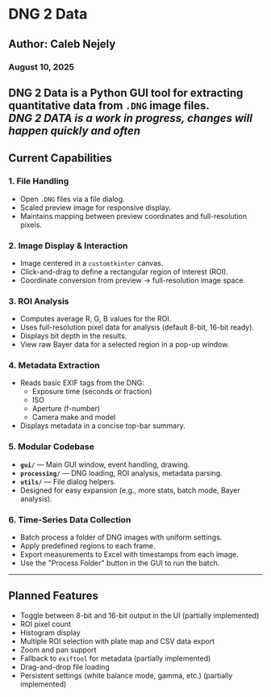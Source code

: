 # DNG 2 Data

## Author: Caleb Nejely  
### August 10, 2025

**DNG 2 Data** is a Python GUI tool for extracting quantitative data from `.DNG` image files.  
***DNG 2 DATA is a work in progress, changes will happen quickly and often***
---

## Current Capabilities

### **1. File Handling**
- Open `.DNG` files via a file dialog.
- Scaled preview image for responsive display.
- Maintains mapping between preview coordinates and full-resolution pixels.

### **2. Image Display & Interaction**
- Image centered in a `customtkinter` canvas.
- Click-and-drag to define a rectangular region of interest (ROI).
- Coordinate conversion from preview → full-resolution image space.

### **3. ROI Analysis**
- Computes average R, G, B values for the ROI.
- Uses full-resolution pixel data for analysis (default 8-bit, 16-bit ready).
- Displays bit depth in the results.
- View raw Bayer data for a selected region in a pop-up window.

### **4. Metadata Extraction**
- Reads basic EXIF tags from the DNG:
  - Exposure time (seconds or fraction)
  - ISO
  - Aperture (f-number)
  - Camera make and model
- Displays metadata in a concise top-bar summary.

### **5. Modular Codebase**
- **`gui/`** — Main GUI window, event handling, drawing.
- **`processing/`** — DNG loading, ROI analysis, metadata parsing.
- **`utils/`** — File dialog helpers.
- Designed for easy expansion (e.g., more stats, batch mode, Bayer analysis).

### **6. Time-Series Data Collection**
- Batch process a folder of DNG images with uniform settings.
- Apply predefined regions to each frame.
- Export measurements to Excel with timestamps from each image.
- Use the "Process Folder" button in the GUI to run the batch.

---

## Planned Features
- Toggle between 8-bit and 16-bit output in the UI (partially implemented)
- ROI pixel count
- Histogram display
- Multiple ROI selection with plate map and CSV data export
- Zoom and pan support
- Fallback to `exiftool` for metadata (partially implemented)
- Drag-and-drop file loading
- Persistent settings (white balance mode, gamma, etc.) (partially implemented)


